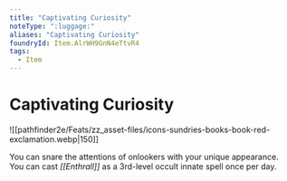 ```yaml
---
title: "Captivating Curiosity"
noteType: ":luggage:"
aliases: "Captivating Curiosity"
foundryId: Item.AlrWH9GnN4eTtvR4
tags:
  - Item
---
```


# Captivating Curiosity
![[pathfinder2e/Feats/zz_asset-files/icons-sundries-books-book-red-exclamation.webp|150]]

You can snare the attentions of onlookers with your unique appearance. You can cast _[[Enthrall]]_ as a 3rd-level occult innate spell once per day.
